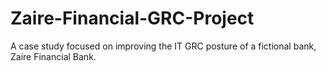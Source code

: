 # Zaire-Financial-GRC-Project
A case study focused on improving the IT GRC posture of a fictional bank, Zaire Financial Bank.
